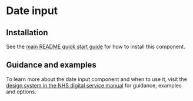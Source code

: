 # Date input

## Installation

See the [main README quick start guide](https://github.com/nhsuk/nhsuk-frontend#quick-start) for how to install this component.

## Guidance and examples

To learn more about the date input component and when to use it, visit the [design system in the NHS digital service manual](https://service-manual.nhs.uk/design-system/components/date-input) for guidance, examples and options.
